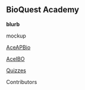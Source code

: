 <h2> BioQuest Academy </h2>

<body>
  <b> blurb </b> 
  
  <p>
    mockup
  </p>

  <a href="url">AceAPBio</a>

  <a href="url">AceIBO</a>

  <a href="url">Quizzes</a>

  <p>
    Contributors
  </p>
</body>

</footer>
